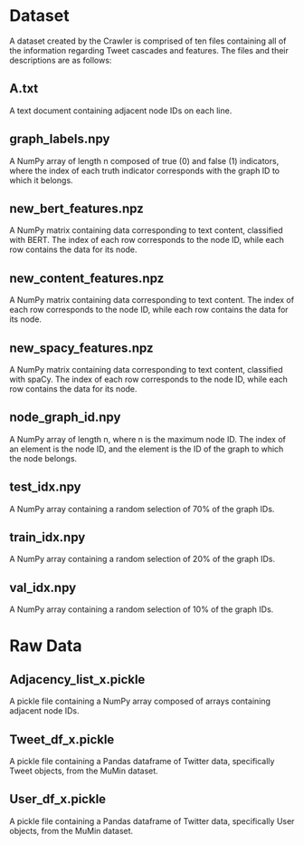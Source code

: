 # Dataset

A dataset created by the Crawler is comprised of ten files containing all of the information regarding Tweet cascades and features. The files and their descriptions are as follows:

## A.txt
A text document containing adjacent node IDs on each line.

## graph_labels.npy
A NumPy array of length n composed of true (0) and false (1) indicators, where the index of each truth indicator corresponds with the graph ID to which it belongs.

## new_bert_features.npz
A NumPy matrix containing data corresponding to text content, classified with BERT. The index of each row corresponds to the node ID, while each row contains the data for its node.

## new_content_features.npz
A NumPy matrix containing data corresponding to text content. The index of each row corresponds to the node ID, while each row contains the data for its node.

## new_spacy_features.npz
A NumPy matrix containing data corresponding to text content, classified with spaCy. The index of each row corresponds to the node ID, while each row contains the data for its node.

## node_graph_id.npy
A NumPy array of length n, where n is the maximum node ID. The index of an element is the node ID, and the element is the ID of the graph to which the node belongs. 

## test_idx.npy
A NumPy array containing a random selection of 70% of the graph IDs.

## train_idx.npy
A NumPy array containing a random selection of 20% of the graph IDs.

## val_idx.npy
A NumPy array containing a random selection of 10% of the graph IDs.

# Raw Data

## Adjacency_list_x.pickle
A pickle file containing a NumPy array composed of arrays containing adjacent node IDs.

## Tweet_df_x.pickle
A pickle file containing a Pandas dataframe of Twitter data, specifically Tweet objects, from the MuMin dataset.

## User_df_x.pickle
A pickle file containing a Pandas dataframe of Twitter data, specifically User objects, from the MuMin dataset.
